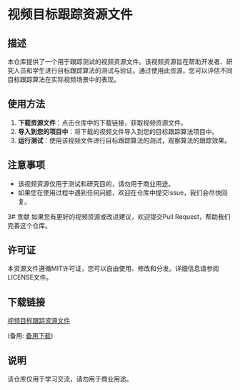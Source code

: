 # 视频目标跟踪资源文件

## 描述
本仓库提供了一个用于跟踪测试的视频资源文件。该视频资源旨在帮助开发者、研究人员和学生进行目标跟踪算法的测试与验证。通过使用此资源，您可以评估不同目标跟踪算法在实际视频场景中的表现。

## 使用方法
1. **下载资源文件**：点击仓库中的下载链接，获取视频资源文件。
2. **导入到您的项目中**：将下载的视频文件导入到您的目标跟踪算法项目中。
3. **运行测试**：使用该视频文件进行目标跟踪算法的测试，观察算法的跟踪效果。

## 注意事项
- 该视频资源仅用于测试和研究目的，请勿用于商业用途。
- 如果您在使用过程中遇到任何问题，欢迎在仓库中提交Issue，我们会尽快回复。

3# 贡献
如果您有更好的视频资源或改进建议，欢迎提交Pull Request，帮助我们完善这个仓库。

## 许可证
本资源文件遵循MIT许可证，您可以自由使用、修改和分发。详细信息请参阅LICENSE文件。

## 下载链接
[视频目标跟踪资源文件](https://pan.quark.cn/s/41dce3ad7540) 

(备用: [备用下载](https://pan.baidu.com/s/1OWmpfaBjdyte_6JE4q3TLg?pwd=1234))

## 说明

该仓库仅用于学习交流，请勿用于商业用途。
